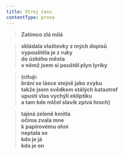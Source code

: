 ```yaml
---
title: Stroj času
contentType: prose
---
```


<section>

> **Zatímco zlá milá**

</section>

<section>

> **skládala vlaštovky z mých dopisů  
> vypouštěla je z ruky  
> do úzkého města  
> v němž jsem si pouštěl plyn lyriky**

</section>

<section>

> **(cituji:  
> brání se lásce stejně jako zvyku  
> takže jsem svědkem stálých katastrof  
> upustí vlas vychýlí ekliptiku  
> a tam kde mlčel slavík zpívá hroch)**

</section>

<section>

> **tajiná zeleně kmitla  
> očima zvala mne  
> k papírovému ohni  
> neptala se  
> kdo je já  
> kdo je on**

</section>
